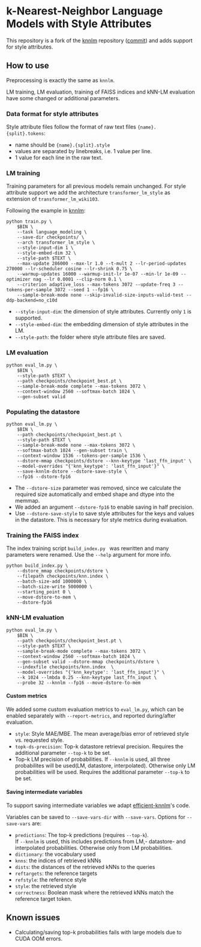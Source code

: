 # k-Nearest-Neighbor Language Models with Style Attributes

This repository is a fork of the [knnlm](https://github.com/urvashik/knnlm) repository ([commit](https://github.com/urvashik/knnlm/commits/8afab92bfcc8be28eccdf41fb82582a80977346e)) and adds support for style attributes.


## How to use

Preprocessing is exactly the same as `knnlm`.

LM training, LM evaluation, training of FAISS indices and kNN-LM evaluation have some changed or additional parameters.


### Data format for style attributes

Style attribute files follow the format of raw text files `{name}.{split}.tokens`: 
* name should be `{name}.{split}.style`
* values are separated by linebreaks, i.e. 1 value per line.
* 1 value for each line in the raw text.


### LM training

Training parameters for all previous models remain unchanged. For style attribute support we add the architecture `transformer_lm_style` as extension of `transformer_lm_wiki103`. 

Following the example in [knnlm](https://github.com/urvashik/knnlm):


```{bash}
python train.py \
    $BIN \
    --task language_modeling \
    --save-dir checkpoints/ \
    --arch transformer_lm_style \
    --style-input-dim 1 \
    --style-embed-dim 32 \
    --style-path $TEXT \
    --max-update 286000 --max-lr 1.0 --t-mult 2 --lr-period-updates 270000 --lr-scheduler cosine --lr-shrink 0.75 \
    --warmup-updates 16000 --warmup-init-lr 1e-07 --min-lr 1e-09 --optimizer nag --lr 0.0001 --clip-norm 0.1 \
    --criterion adaptive_loss --max-tokens 3072 --update-freq 3 --tokens-per-sample 3072 --seed 1 --fp16 \
    --sample-break-mode none --skip-invalid-size-inputs-valid-test --ddp-backend=no_c10d
```

* `--style-input-dim`: the dimension of style attributes. Currently only `1` is supported.
* `--style-embed-dim`: the embedding dimension of style attributes in the LM.
* `--style-path`: the folder where style attribute files are saved.


### LM evaluation

```{bash}
python eval_lm.py \
    $BIN \
    --style-path $TEXT \
    --path checkpoints/checkpoint_best.pt \
    --sample-break-mode complete --max-tokens 3072 \
    --context-window 2560 --softmax-batch 1024 \
    --gen-subset valid
```


### Populating the datastore

```{bash}
python eval_lm.py \
    $BIN \
    --path checkpoints/checkpoint_best.pt \
    --style-path $TEXT \
    --sample-break-mode none --max-tokens 3072 \
    --softmax-batch 1024 --gen-subset train \
    --context-window 1536 --tokens-per-sample 1536 \
    --dstore-mmap checkpoints/dstore --knn-keytype 'last_ffn_input' \
    --model-overrides "{'knn_keytype': 'last_ffn_input'}" \
    --save-knnlm-dstore --dstore-save-style \
    --fp16 --dstore-fp16
```

* The `--dstore-size` parameter was removed, since we calculate the required size automatically and embed shape and dtype into the memmap.  
* We added an argument `--dstore-fp16` to enable saving in half precision.
* Use `--dstore-save-style` to save style attributes for the keys and values in the datastore. This is necessary for style metrics during evaluation.


### Training the FAISS index

The index training script `build_index.py ` was rewritten and many parameters were renamed. Use the `--help` argument for more info.

```{bash}
python build_index.py \
    --dstore_mmap checkpoints/dstore \
    --filepath checkpoints/knn.index \
    --batch-size-add 1000000 \
    --batch-size-write 5000000 \
    --starting_point 0 \
    --move-dstore-to-mem \
    --dstore-fp16
```


### kNN-LM evaluation

```
python eval_lm.py \
    $BIN \
    --path checkpoints/checkpoint_best.pt \
    --style-path $TEXT \
    --sample-break-mode complete --max-tokens 3072 \
    --context-window 2560 --softmax-batch 1024 \
    --gen-subset valid --dstore-mmap checkpoints/dstore \
    --indexfile checkpoints/knn.index  \
    --model-overrides "{'knn_keytype': 'last_ffn_input'}" \
    --k 1024 --lmbda 0.25 --knn-keytype last_ffn_input \
    --probe 32 --knnlm --fp16 --move-dstore-to-mem
```


#### Custom metrics

We added some custom evaluation metrics to `eval_lm.py`, which can be enabled separately with `--report-metrics`, and reported during/after evaluation. 

* `style`: Style MAE/MBE. The mean average/bias error of retrieved style vs. requested style.
* `topk-ds-precision`: Top-k datastore retrieval precision. Requires the additional parameter `--top-k` to be set.
* Top-k LM precision of probabilities. If `--knnlm` is used, all three probabilites will be used(LM, datastore, interpolated). Otherwise only LM probabilities will be used. Requires the additional parameter `--top-k` to be set. 



#### Saving intermediate variables

To support saving intermediate variables we adapt [efficient-knnlm](https://github.com/jxhe/efficient-knnlm)'s code.

Variables can be saved to `--save-vars-dir` with `--save-vars`. Options for `--save-vars` are:

* `predictions`: The top-k predictions (requires `--top-k`).  
If `--knnlm` is used, this includes predictions from LM,- datastore- and interpolated probabilities. Otherwise only from LM probabilities.
* `dictionary`: the vocabulary used
* `knns`: the indices of retrieved kNNs
* `dists`: the distances of the retrieved kNNs to the queries
* `reftargets`: the reference targets
* `refstyle`: the reference style
* `style`: the retrieved style
* `correctness`: Boolean mask where the retrieved kNNs match the reference target token.


## Known issues

* Calculating/saving top-k probabilities fails with large models due to CUDA OOM errors.   
